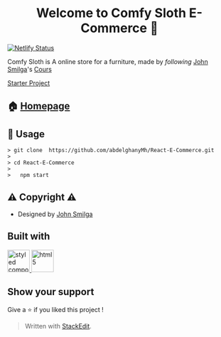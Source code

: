 <h1 align="center">Welcome to Comfy Sloth E-Commerce 👋</h1>

[![Netlify Status](https://api.netlify.com/api/v1/badges/a095c42f-23dd-42c7-b0d2-5486fe7bed03/deploy-status)](https://app.netlify.com/sites/react-e-commerce-abdelghanymh/deploys)

Comfy Sloth is A online store for a furniture,  made by _following_  [John Smilga](https://www.udemy.com/user/janis-smilga-3/)'s [Cours](https://www.udemy.com/course/react-tutorial-and-projects-course/)

[Starter Project](https://github.com/john-smilga/react-course-comfy-sloth-starter)


## 🏠 [Homepage](https://react-e-commerce-abdelghanymh.netlify.app/)


## 🚀 Usage
	> git clone  https://github.com/abdelghanyMh/React-E-Commerce.git
	> 
	> cd React-E-Commerce
	>
    >	npm start

## :warning: Copyright	:warning:	

- Designed by [John Smilga](https://www.udemy.com/user/janis-smilga-3/)

## Built with
<p align="left"> <a href="https://styled-components.com/" target="_blank"> <img src="https://raw.githubusercontent.com/styled-components/brand/bde053200192814dcd55923b6e41884d18e51665/styled-components.svg" alt="styled component" width="50" height=""/> </a> 
<a href="https://reactjs.org/" target="_blank">
 <img src="https://cdn.jsdelivr.net/gh/devicons/devicon/icons/react/react-original.svg" alt="html5" width="50" height="50"/> </a> 
 </p>



## Show your support

Give a ⭐️ if you liked this  project !





> Written with [StackEdit](https://stackedit.io/).



